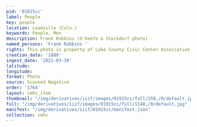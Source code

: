 ```yaml
---
pid: '01915cc'
label: People
key: people
location: Leadville (Colo.)
keywords: People, Men
description: Frank Robbins (O'Keefe & Stockdorf photo)
named_persons: 'Frank Robbins '
rights: This photo is property of Lake County Civic Center Association.
creation_date: '1889'
ingest_date: '2021-03-30'
latitude: 
longitude: 
format: Photo
source: Scanned Negative
order: '1764'
layout: cmhc_item
thumbnail: "/img/derivatives/iiif/images/01915cc/full/250,/0/default.jpg"
full: "/img/derivatives/iiif/images/01915cc/full/1140,/0/default.jpg"
manifest: "/img/derivatives/iiif/01915cc/manifest.json"
collection: cmhc
---
```

